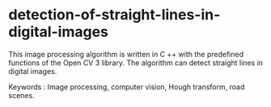 # detection-of-straight-lines-in-digital-images

This image processing algorithm is written in C ++ with the predefined functions of the Open CV 3 library. The  algorithm can detect straight lines in digital images.

Keywords : Image processing, computer vision, Hough transform, road scenes.
